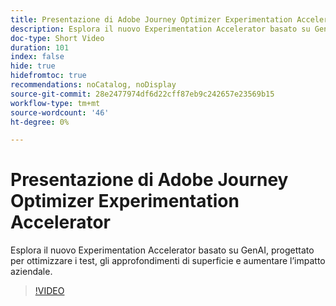 ```yaml
---
title: Presentazione di Adobe Journey Optimizer Experimentation Accelerator
description: Esplora il nuovo Experimentation Accelerator basato su GenAI, progettato per ottimizzare i test, gli approfondimenti di superficie e aumentare l’impatto aziendale.
doc-type: Short Video
duration: 101
index: false
hide: true
hidefromtoc: true
recommendations: noCatalog, noDisplay
source-git-commit: 28e2477974df6d22cff87eb9c242657e23569b15
workflow-type: tm+mt
source-wordcount: '46'
ht-degree: 0%

---
```



# Presentazione di Adobe Journey Optimizer Experimentation Accelerator

Esplora il nuovo Experimentation Accelerator basato su GenAI, progettato per ottimizzare i test, gli approfondimenti di superficie e aumentare l’impatto aziendale.

<!-- 62_S531_3442531_100_introducing-the-adobe-journey-optimizer-experimentation-accelerator -->
>[!VIDEO](https://video.tv.adobe.com/v/3458230/?learn=on&enablevpops=true)
